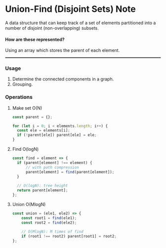 # Union-Find (Disjoint Sets) Note

A data structure that can keep track of a set of elements partitioned into a number of disjoint (non-overlapping) subsets.
####  How are these represented?
Using an array which stores the parent of each element.

<hr style="border:1px solid gray">

###  Usage
1.  Determine the connected components in a graph.
2.  Grouping.

###  Operations
1.  Make set O(N)
    ```js
    const parent = {};
    
    for (let i = 0; i < elements.length; i++) {
      const ele = elements[i];
      if (!parent[ele]) parent[ele] = ele;
    }
    ```
2.  Find O(logN)
    ```js
    const find = element => {
      if (parent[element] !== element) {
          // with path compression
          parent[element] = find(parent[element]);
      }
      
      // O(logN): tree height
      return parent[element];
    };
    ```
3.  Union O(MlogN)
    ```js
    const union = (ele1, ele2) => {
        const root1 = find(ele1);
        const root2 = find(ele2);
        
        // O(MlogN): M times of find 
        if (root1 !== root2) parent[root1] = root2;
    };
    ```